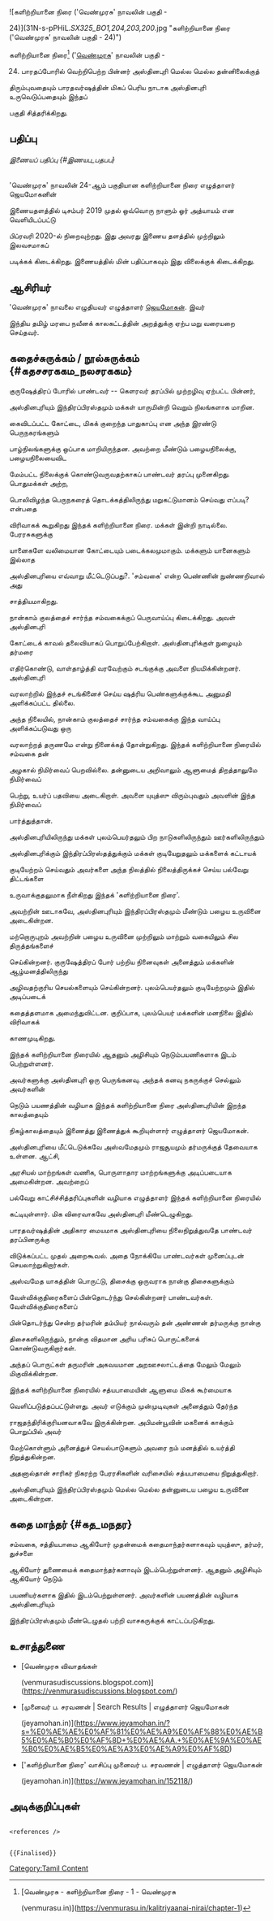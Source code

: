 ![களிற்றியானை நிரை (\'வெண்முரசு' நாவலின் பகுதி -
24)](31N-s-pPHiL._SX325_BO1,204,203,200_.jpg "களிற்றியானை நிரை ('வெண்முரசு’ நாவலின் பகுதி - 24)")
களிற்றியானை நிரை[^1] (\'[வெண்முரசு](வெண்முரசு "wikilink")' நாவலின் பகுதி -
24) பாரதப்போரில் வெற்றிபெற்ற பின்னர் அஸ்தினபுரி மெல்ல மெல்ல தன்னிலைக்குத்
திரும்புவதையும் பாரதவர்ஷத்தின் மிகப் பெரிய நாடாக அஸ்தினபுரி உருவெடுப்பதையும் இந்தப்
பகுதி சித்தரிக்கிறது.

## பதிப்பு

###### இணையப் பதிப்பு {#இணயப_பதபப}

\'வெண்முரசு' நாவலின் 24-ஆம் பகுதியான களிற்றியானை நிரை எழுத்தாளர் ஜெயமோகனின்
இணையதளத்தில் டிசம்பர் 2019 முதல் ஒவ்வொரு நாளும் ஓர் அத்யாயம் என வெளியிடப்பட்டு
பிப்ரவரி 2020-ல் நிறைவுற்றது. இது அவரது இணைய தளத்தில் முற்றிலும் இலவசமாகப்
படிக்கக் கிடைக்கிறது. இணையத்தில் மின் பதிப்பாகவும் இது விலைக்குக் கிடைக்கிறது.

## ஆசிரியர்

\'வெண்முரசு' நாவலை எழுதியவர் எழுத்தாளர் [ஜெயமோகன்](ஜெயமோகன் "wikilink"). இவர்
இந்திய தமிழ் மரபை நவீனக் காலகட்டத்தின் அறத்துக்கு ஏற்ப மறு வரையறை செய்தவர்.

## கதைச்சுருக்கம் / நூல்சுருக்கம் {#கதசசரககம_நலசரககம}

குருஷேத்திரப் போரில் பாண்டவர் -- கெளரவர் தரப்பில் முற்றழிவு ஏற்பட்ட பின்னர்,
அஸ்தினபுரியும் இந்திரப்பிரஸ்தமும் மக்கள் யாருமின்றி வெறும் நிலங்களாக மாறின.
கைவிடப்பட்ட கோட்டை, மிகக் குறைந்த பாதுகாப்பு என அந்த இரண்டு பெருநகரங்களும்
பாழ்நிலங்களுக்கு ஒப்பாக மாறியிருந்தன. அவற்றை மீண்டும் பழையநிலைக்கு, பழையநிலையைவிட
மேம்பட்ட நிலைக்குக் கொண்டுவருவதற்காகப் பாண்டவர் தரப்பு முனைகிறது. பொதுமக்கள் அற்ற,
பொலிவிழந்த பெருநகரைத் தொடக்கத்திலிருந்து மறுகட்டுமானம் செய்வது எப்படி? என்பதை
விரிவாகக் கூறுகிறது இந்தக் களிற்றியானை நிரை. மக்கள் இன்றி நாடில்லை. பேரரசுகளுக்கு
யானைகளே வலிமையான கோட்டையும் படைக்கலமுமாகும். மக்களும் யானைகளும் இல்லாத
அஸ்தினபுரியை எவ்வாறு மீட்டெடுப்பது?. \'சம்வகை' என்ற பெண்ணின் நுண்ணறிவால் அது
சாத்தியமாகிறது.

நான்காம் குலத்தைச் சார்ந்த சம்வகைக்குப் பெருவாய்ப்பு கிடைக்கிறது. அவள் அஸ்தினபுரி
கோட்டைக் காவல் தலைவியாகப் பொறுப்பேற்கிறாள். அஸ்தினபுரிக்குள் நுழையும் தர்மரை
எதிர்கொண்டு, வாள்தாழ்த்தி வரவேற்கும் சடங்குக்கு அவளை நியமிக்கின்றனர். அஸ்தினபுரி
வரலாற்றில் இந்தச் சடங்கினைச் செய்ய ஷத்ரிய பெண்களுக்குக்கூட அனுமதி அளிக்கப்பட்ட தில்லை.
அந்த நிலையில், நான்காம் குலத்தைச் சார்ந்த சம்வகைக்கு இந்த வாய்ப்பு அளிக்கப்படுவது ஒரு
வரலாற்றத் தருணமே என்று நினைக்கத் தோன்றுகிறது. இந்தக் களிற்றியானை நிரையில் சம்வகை தன்
அழகால் நிமிர்வைப் பெறவில்லை. தன்னுடைய அறிவாலும் ஆளுமைத் திறத்தாலுமே நிமிர்வைப்
பெற்று, உயர்ப் பதவியை அடைகிறாள். அவளை யுயுத்ஸு விரும்புவதும் அவளின் இந்த நிமிர்வைப்
பார்த்துத்தான்.

அஸ்தினபுரியிலிருந்து மக்கள் புலம்பெயர்தலும் பிற நாடுகளிலிருந்தும் ஊர்களிலிருந்தும்
அஸ்தினபுரிக்கும் இந்திரப்பிரஸ்தத்துக்கும் மக்கள் குடியேறுதலும் மக்களைக் கட்டாயக்
குடியேற்றம் செய்வதும் அவர்களை அந்த நிலத்தில் நிலைத்திருக்கச் செய்ய பல்வேறு திட்டங்களை
உருவாக்குதலுமாக நீள்கிறது இந்தக் \'களிற்றியானை நிரை'.

அவற்றின் ஊடாகவே, அஸ்தினபுரியும் இந்திரப்பிரஸ்தமும் மீண்டும் பழைய உருவினை அடைகின்றன.
மற்றொருபுறம் அவற்றின் பழைய உருவினை முற்றிலும் மாற்றும் வகையிலும் சில திருத்தங்களைச்
செய்கின்றனர். குருஷேத்திரப் போர் பற்றிய நினைவுகள் அனைத்தும் மக்களின் ஆழ்மனத்திலிருந்து
அழிவதற்குரிய செயல்களையும் செய்கின்றனர். புலம்பெயர்தலும் குடியேற்றமும் இதில் அடிப்படைக்
கதைத்தளமாக அமைந்துவிட்டன. குறிப்பாக, புலம்பெயர் மக்களின் மனநிலை இதில் விரிவாகக்
காணமுடிகிறது.

இந்தக் களிற்றியானை நிரையில் ஆதனும் அழிசியும் நெடும்பயணிகளாக இடம் பெற்றுள்ளனர்.
அவர்களுக்கு அஸ்தினபுரி ஒரு பெருங்கனவு. அந்தக் கனவு நகருக்குச் செல்லும் அவர்களின்
நெடும் பயணத்தின் வழியாக இந்தக் களிற்றியானை நிரை அஸ்தினபுரியின் இறந்த காலத்தையும்
நிகழ்காலத்தையும் இணைத்து இணைத்துக் கூறியுள்ளார் எழுத்தாளர் ஜெயமோகன்.

அஸ்தினபுரியை மீட்டெடுக்கவே அஸ்வமேதமும் ராஜசூயமும் தர்மருக்குத் தேவையாக உள்ளன. ஆட்சி,
அரசியல் மாற்றங்கள் வணிக, பொருளாதார மாற்றங்களுக்கு அடிப்படையாக அமைகின்றன. அவற்றைப்
பல்வேறு காட்சிச்சித்தரிப்புகளின் வழியாக எழுத்தாளர் இந்தக் களிற்றியானை நிரையில்
கட்டியுள்ளார். மிக விரைவாகவே அஸ்தினபுரி மீண்டெழுகிறது.

பாரதவர்ஷத்தின் அதிகார மையமாக அஸ்தினபுரியை நிலைநிறுத்துவதே பாண்டவர் தரப்பினருக்கு
விடுக்கப்பட்ட முதல் அறைகூவல். அதை நோக்கியே பாண்டவர்கள் முனைப்புடன் செயலாற்றுகிறார்கள்.
அஸ்வமேத யாகத்தின் பொருட்டு, திசைக்கு ஒருவராக நான்கு திசைகளுக்கும்
வேள்விக்குதிரைகளைப் பின்தொடர்ந்து செல்கின்றனர் பாண்டவர்கள். வேள்விக்குதிரைகளைப்
பின்தொடர்ந்து சென்ற தர்மரின் தம்பியர் நால்வரும் தன் அண்ணன் தர்மருக்கு நான்கு
திசைகளிலிருந்தும், நான்கு விதமான அரிய பரிசுப் பொருட்களைக் கொண்டுவருகிறார்கள்.
அந்தப் பொருட்கள் தருமரின் அகவயமான அறஊசலாட்டத்தை மேலும் மேலும் மிகுவிக்கின்றன.

இந்தக் களிற்றியானை நிரையில் சத்யபாமையின் ஆளுமை மிகக் கூர்மையாக
வெளிப்படுத்தப்பட்டுள்ளது. அவர் எடுக்கும் முன்முடிவுகள் அனைத்தும் தேர்ந்த
ராஜதந்திரிக்குரியனவாகவே இருக்கின்றன. அபிமன்யூவின் மகனைக் காக்கும் பொறுப்பில் அவர்
மேற்கொள்ளும் அனைத்துச் செயல்பாடுகளும் அவரை நம் மனத்தில் உயர்த்தி நிறுத்துகின்றன.
அதனால்தான் சாரிகர் நிகரற்ற பேரரசிகளின் வரிசையில் சத்யபாமையை நிறுத்துகிறார்.

அஸ்தினபுரியும் இந்திரப்பிரஸ்தமும் மெல்ல மெல்ல தன்னுடைய பழைய உருவினை அடைகின்றன.

## கதை மாந்தர் {#கத_மநதர}

சம்வகை, சத்தியபாமை ஆகியோர் முதன்மைக் கதைமாந்தர்களாகவும் யுயுத்ஸு, தர்மர், துச்சளை
ஆகியோர் துணைமைக் கதைமாந்தர்களாவும் இடம்பெற்றுள்ளனர். ஆதனும் அழிசியும் ஆகியோர் நெடும்
பயணியர்களாக இதில் இடம்பெற்றுள்ளனர். அவர்களின் பயணத்தின் வழியாக அஸ்தினபுரியும்
இந்திரப்பிரஸ்தமும் மீண்டெழுதல் பற்றி வாசகருக்குக் காட்டப்படுகிறது.

## உசாத்துணை

-   [வெண்முரசு விவாதங்கள்
    (venmurasudiscussions.blogspot.com)](https://venmurasudiscussions.blogspot.com/)
-   [முனைவர் ப. சரவணன் \| Search Results \| எழுத்தாளர் ஜெயமோகன்
    (jeyamohan.in)](https://www.jeyamohan.in/?s=%E0%AE%AE%E0%AF%81%E0%AE%A9%E0%AF%88%E0%AE%B5%E0%AE%B0%E0%AF%8D+%E0%AE%AA.+%E0%AE%9A%E0%AE%B0%E0%AE%B5%E0%AE%A3%E0%AE%A9%E0%AF%8D)
-   [\'களிற்றியானை நிரை' வாசிப்பு முனைவர் ப. சரவணன் \| எழுத்தாளர் ஜெயமோகன்
    (jeyamohan.in)](https://www.jeyamohan.in/152118/)

## அடிக்குறிப்புகள்

```{=html}
<references />
```
```{=mediawiki}
{{Finalised}}
```
[Category:Tamil Content](Category:Tamil_Content "wikilink")

[^1]: [வெண்முரசு - களிற்றியானை நிரை - 1 - வெண்முரசு
    (venmurasu.in)](https://venmurasu.in/kalitriyaanai-nirai/chapter-1)
